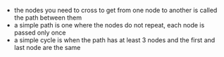 - the nodes you need to cross to get from one node to another is called the path between them
- a simple path is one where the nodes do not repeat, each node is passed only once
- a simple cycle is when the path has at least 3 nodes and the first and last node are the same